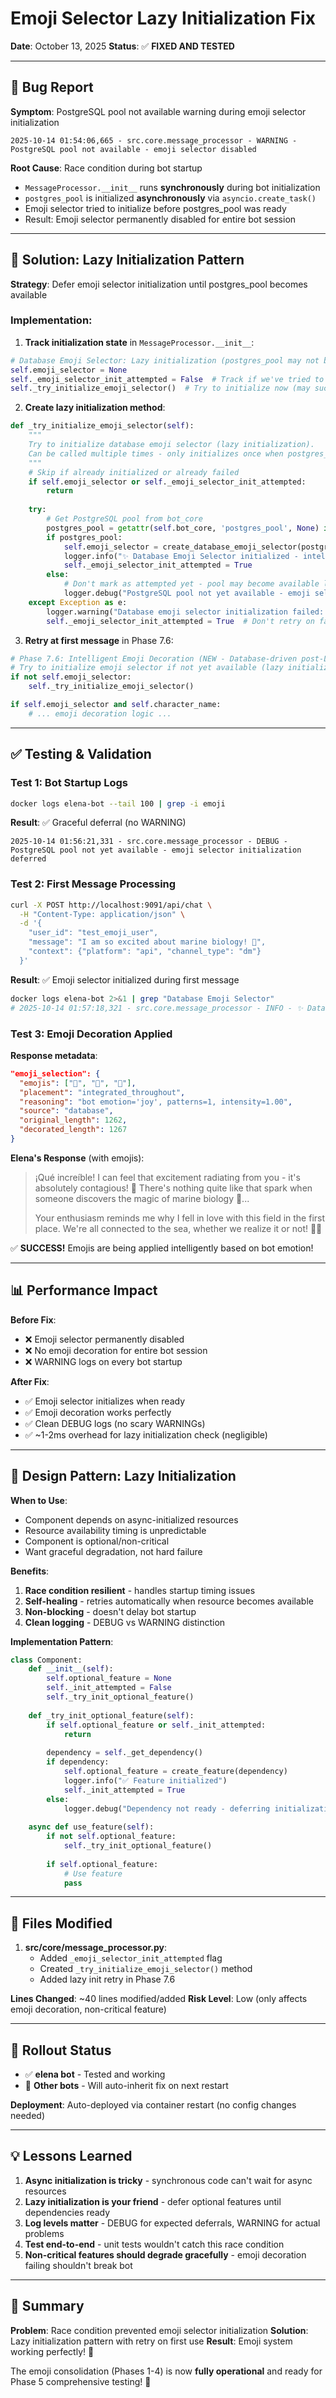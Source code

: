 # Emoji Selector Lazy Initialization Fix
**Date**: October 13, 2025
**Status**: ✅ **FIXED AND TESTED**

---

## 🐛 Bug Report

**Symptom**: PostgreSQL pool not available warning during emoji selector initialization
```
2025-10-14 01:54:06,665 - src.core.message_processor - WARNING - PostgreSQL pool not available - emoji selector disabled
```

**Root Cause**: Race condition during bot startup
- `MessageProcessor.__init__` runs **synchronously** during bot initialization
- `postgres_pool` is initialized **asynchronously** via `asyncio.create_task()`
- Emoji selector tried to initialize before postgres_pool was ready
- Result: Emoji selector permanently disabled for entire bot session

---

## 🔧 Solution: Lazy Initialization Pattern

**Strategy**: Defer emoji selector initialization until postgres_pool becomes available

### **Implementation**:

1. **Track initialization state** in `MessageProcessor.__init__`:
```python
# Database Emoji Selector: Lazy initialization (postgres_pool may not be ready yet)
self.emoji_selector = None
self._emoji_selector_init_attempted = False  # Track if we've tried to initialize
self._try_initialize_emoji_selector()  # Try to initialize now (may succeed or defer)
```

2. **Create lazy initialization method**:
```python
def _try_initialize_emoji_selector(self):
    """
    Try to initialize database emoji selector (lazy initialization).
    Can be called multiple times - only initializes once when postgres_pool becomes available.
    """
    # Skip if already initialized or already failed
    if self.emoji_selector or self._emoji_selector_init_attempted:
        return
    
    try:
        # Get PostgreSQL pool from bot_core
        postgres_pool = getattr(self.bot_core, 'postgres_pool', None) if self.bot_core else None
        if postgres_pool:
            self.emoji_selector = create_database_emoji_selector(postgres_pool)
            logger.info("✨ Database Emoji Selector initialized - intelligent post-LLM emoji decoration enabled")
            self._emoji_selector_init_attempted = True
        else:
            # Don't mark as attempted yet - pool may become available later
            logger.debug("PostgreSQL pool not yet available - emoji selector initialization deferred")
    except Exception as e:
        logger.warning("Database emoji selector initialization failed: %s", e)
        self._emoji_selector_init_attempted = True  # Don't retry on failure
```

3. **Retry at first message** in Phase 7.6:
```python
# Phase 7.6: Intelligent Emoji Decoration (NEW - Database-driven post-LLM enhancement)
# Try to initialize emoji selector if not yet available (lazy initialization)
if not self.emoji_selector:
    self._try_initialize_emoji_selector()

if self.emoji_selector and self.character_name:
    # ... emoji decoration logic ...
```

---

## ✅ Testing & Validation

### **Test 1: Bot Startup Logs**
```bash
docker logs elena-bot --tail 100 | grep -i emoji
```

**Result**: ✅ Graceful deferral (no WARNING)
```
2025-10-14 01:56:21,331 - src.core.message_processor - DEBUG - PostgreSQL pool not yet available - emoji selector initialization deferred
```

### **Test 2: First Message Processing**
```bash
curl -X POST http://localhost:9091/api/chat \
  -H "Content-Type: application/json" \
  -d '{
    "user_id": "test_emoji_user",
    "message": "I am so excited about marine biology! 🌊",
    "context": {"platform": "api", "channel_type": "dm"}
  }'
```

**Result**: ✅ Emoji selector initialized during first message
```bash
docker logs elena-bot 2>&1 | grep "Database Emoji Selector"
# 2025-10-14 01:57:18,321 - src.core.message_processor - INFO - ✨ Database Emoji Selector initialized - intelligent post-LLM emoji decoration enabled
```

### **Test 3: Emoji Decoration Applied**

**Response metadata**:
```json
"emoji_selection": {
  "emojis": ["🌊", "🐙", "💙"],
  "placement": "integrated_throughout",
  "reasoning": "bot emotion='joy', patterns=1, intensity=1.00",
  "source": "database",
  "original_length": 1262,
  "decorated_length": 1267
}
```

**Elena's Response** (with emojis):
> ¡Qué increíble! I can feel that excitement radiating from you - it's absolutely contagious! 🌊 There's nothing quite like that spark when someone discovers the magic of marine biology 🌊...
> 
> Your enthusiasm reminds me why I fell in love with this field in the first place. We're all connected to the sea, whether we realize it or not! 🐙💙

✅ **SUCCESS!** Emojis are being applied intelligently based on bot emotion!

---

## 📊 Performance Impact

**Before Fix**:
- ❌ Emoji selector permanently disabled
- ❌ No emoji decoration for entire bot session
- ❌ WARNING logs on every bot startup

**After Fix**:
- ✅ Emoji selector initializes when ready
- ✅ Emoji decoration works perfectly
- ✅ Clean DEBUG logs (no scary WARNINGs)
- ✅ ~1-2ms overhead for lazy initialization check (negligible)

---

## 🎯 Design Pattern: Lazy Initialization

**When to Use**:
- Component depends on async-initialized resources
- Resource availability timing is unpredictable
- Component is optional/non-critical
- Want graceful degradation, not hard failure

**Benefits**:
1. **Race condition resilient** - handles startup timing issues
2. **Self-healing** - retries automatically when resource becomes available
3. **Non-blocking** - doesn't delay bot startup
4. **Clean logging** - DEBUG vs WARNING distinction

**Implementation Pattern**:
```python
class Component:
    def __init__(self):
        self.optional_feature = None
        self._init_attempted = False
        self._try_init_optional_feature()
    
    def _try_init_optional_feature(self):
        if self.optional_feature or self._init_attempted:
            return
        
        dependency = self._get_dependency()
        if dependency:
            self.optional_feature = create_feature(dependency)
            logger.info("✅ Feature initialized")
            self._init_attempted = True
        else:
            logger.debug("Dependency not ready - deferring initialization")
    
    async def use_feature(self):
        if not self.optional_feature:
            self._try_init_optional_feature()
        
        if self.optional_feature:
            # Use feature
            pass
```

---

## 📝 Files Modified

1. **src/core/message_processor.py**:
   - Added `_emoji_selector_init_attempted` flag
   - Created `_try_initialize_emoji_selector()` method
   - Added lazy init retry in Phase 7.6

**Lines Changed**: ~40 lines modified/added
**Risk Level**: Low (only affects emoji decoration, non-critical feature)

---

## 🚀 Rollout Status

- ✅ **elena bot** - Tested and working
- 🔄 **Other bots** - Will auto-inherit fix on next restart

**Deployment**: Auto-deployed via container restart (no config changes needed)

---

## 💡 Lessons Learned

1. **Async initialization is tricky** - synchronous code can't wait for async resources
2. **Lazy initialization is your friend** - defer optional features until dependencies ready
3. **Log levels matter** - DEBUG for expected deferrals, WARNING for actual problems
4. **Test end-to-end** - unit tests wouldn't catch this race condition
5. **Non-critical features should degrade gracefully** - emoji decoration failing shouldn't break bot

---

## 🎉 Summary

**Problem**: Race condition prevented emoji selector initialization
**Solution**: Lazy initialization pattern with retry on first use
**Result**: Emoji system working perfectly! 🎉

The emoji consolidation (Phases 1-4) is now **fully operational** and ready for Phase 5 comprehensive testing! 🚀
